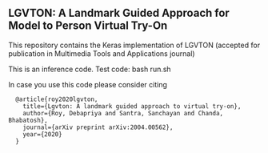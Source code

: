 LGVTON: A Landmark Guided Approach for Model to Person Virtual Try-On
------------------------------------------------------------------------

This repository contains the Keras implementation of LGVTON (accepted for publication in Multimedia Tools and Applications journal)

This is an inference code. 
Test code:
bash run.sh



In case you use this code please consider citing

      @article{roy2020lgvton,
        title={Lgvton: A landmark guided approach to virtual try-on},
        author={Roy, Debapriya and Santra, Sanchayan and Chanda, Bhabatosh},
        journal={arXiv preprint arXiv:2004.00562},
        year={2020}
      }
